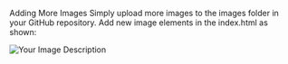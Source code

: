 Adding More Images
Simply upload more images to the images folder in your GitHub repository.
Add new image elements in the index.html as shown:
<div class="image-box">
    <img src="images/your-image-name.jpg" alt="Your Image Description">
</div>
